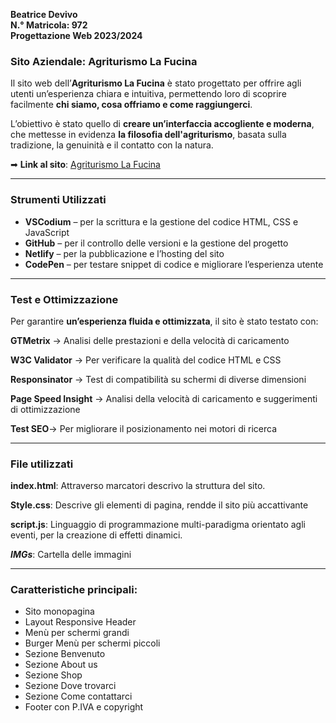 **Beatrice Devivo**  
**N.° Matricola: 972**  
**Progettazione Web 2023/2024**  

###  Sito Aziendale: Agriturismo La Fucina
Il sito web dell’**Agriturismo La Fucina** è stato progettato per offrire agli utenti un’esperienza chiara e intuitiva, permettendo loro di scoprire facilmente **chi siamo, cosa offriamo e come raggiungerci**.  

L’obiettivo è stato quello di **creare un’interfaccia accogliente e moderna**, che mettesse in evidenza **la filosofia dell'agriturismo**, basata sulla tradizione, la genuinità e il contatto con la natura.  

  

➡ **Link al sito**: [Agriturismo La Fucina](https://legendary-wisp-c78ce4.netlify.app/)  

---

###  Strumenti Utilizzati

- **VSCodium** – per la scrittura e la gestione del codice HTML, CSS e JavaScript  
- **GitHub** – per il controllo delle versioni e la gestione del progetto  
- **Netlify** – per la pubblicazione e l’hosting del sito  
- **CodePen** – per testare snippet di codice e migliorare l’esperienza utente  

---

###  Test e Ottimizzazione

Per garantire **un’esperienza fluida e ottimizzata**, il sito è stato testato con:  

 **GTMetrix** → Analisi delle prestazioni e della velocità di caricamento 
 
 **W3C Validator** → Per verificare la qualità del codice HTML e CSS  
 
 **Responsinator** → Test di compatibilità su schermi di diverse dimensioni 
 
**Page Speed Insight** → Analisi della velocità di caricamento e suggerimenti di ottimizzazione 

**Test SEO**→ Per migliorare il posizionamento nei motori di ricerca

---


###  File utilizzati
**index.html**: Attraverso marcatori descrivo la struttura del sito.

**Style.css**: Descrive gli elementi di pagina, rendde il sito più accattivante

**script.js**: Linguaggio di programmazione multi-paradigma orientato agli eventi, per la creazione di effetti dinamici.

***IMGs***: Cartella delle immagini

---

### Caratteristiche principali:
- Sito monopagina
- Layout Responsive
 Header 
- Menù per schermi grandi
- Burger Menù per schermi piccoli
- Sezione Benvenuto
- Sezione About us
- Sezione Shop
- Sezione Dove trovarci
- Sezione Come contattarci
- Footer con P.IVA e copyright
